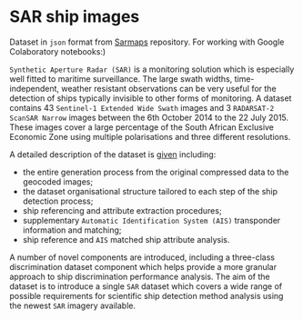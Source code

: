 # SAR ship images
Dataset in `json` format from [Sarmaps](http://sarmaps.gitlab.io/index.html) repository.
For working with Google Colaboratory notebooks:)

`Synthetic Aperture Radar (SAR)` is a monitoring solution which is especially well fitted to maritime surveillance. 
The large swath widths, time-independent, weather resistant observations can be very useful for the detection of ships typically invisible to other forms of monitoring. 
A dataset contains 43 `Sentinel-1 Extended Wide Swath` images and 3 `RADARSAT-2 ScanSAR Narrow` images between the 6th October 2014 to the 22 July 2015. 
These images cover a large percentage of the South African Exclusive Economic Zone using multiple polarisations and three different resolutions. 

A detailed description of the dataset is [given](http://sarmaps.gitlab.io/data/dataset_paper.pdf) including: 
* the entire generation process from the original compressed data to the geocoded images; 
* the dataset organisational structure tailored to each step of the ship detection process; 
* ship referencing and attribute extraction procedures; 
* supplementary `Automatic Identification System (AIS)` transponder information and matching; 
* ship reference and `AIS` matched ship attribute analysis. 

A number of novel components are introduced, including a three-class discrimination dataset component which helps provide a more granular approach to ship discrimination performance analysis. 
The aim of the dataset is to introduce a single `SAR` dataset which covers a wide range of possible requirements for scientific ship detection method analysis using the newest `SAR` imagery available. 
